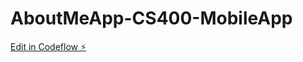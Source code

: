# AboutMeApp-CS400-MobileApp

[Edit in Codeflow ⚡️](https://stackblitz.com/~/github.com/colbymcmanis/AboutMeApp-CS400-MobileApp)